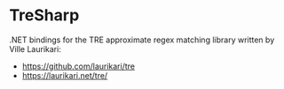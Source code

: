 # TreSharp
.NET bindings for the TRE approximate regex matching library written by Ville Laurikari:

- https://github.com/laurikari/tre
- https://laurikari.net/tre/
